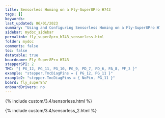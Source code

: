 ```yaml
---
title: Sensorless Homing on a Fly-Super8Pro H743
tags: []
keywords: 
last_updated: 06/01/2023
summary: "Using and Configuring Sensorless Homing on a Fly-Super8Pro H743"
sidebar: mydoc_sidebar
permalink: fly_super8pro_h743_sensorless.html
folder: mydoc
comments: false
toc: false
datatable: true
boardname: Fly-Super8Pro H743
stepperSPI: 2
TMC: "{ PG_12, PG_11, PG_10, PG_9, PD_7, PD_6, PA_8, PF_3 }"
example: "stepper.TmcDiagPins = { PG_12, PG_11 }"
example2: "stepper.TmcDiagPins = { NoPin, PG_11 }"
board: fly_super8h7
onboardDrivers: no
---
```


{% include custom/3.4/sensorless.html %}

{% include custom/3.4/sensorless_2.html %}
